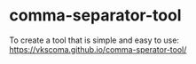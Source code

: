# comma-separator-tool
To create a tool that is simple and easy to use: https://vkscoma.github.io/comma-sperator-tool/ 
